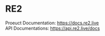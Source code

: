 # RE2

Proeuct Documentation: https://docs.re2.live   
API Documentations: https://api.re2.live/docs

